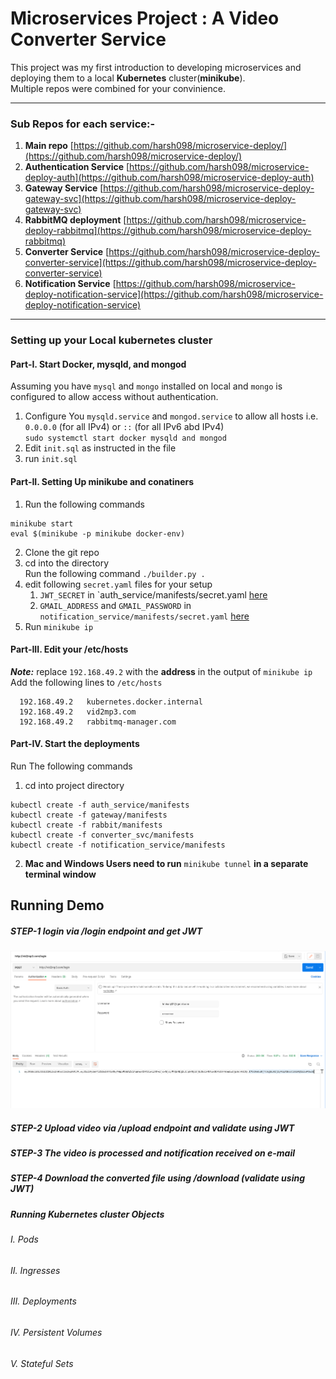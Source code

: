 # Microservices Project : A Video Converter Service
This project was my first introduction to developing microservices and deploying them to a local **Kubernetes** cluster(**minikube**).  
Multiple repos were combined for your convinience.  

------

### Sub Repos for each service:-
1. **Main repo** [https://github.com/harsh098/microservice-deploy/](https://github.com/harsh098/microservice-deploy/)
2. **Authentication Service** [https://github.com/harsh098/microservice-deploy-auth](https://github.com/harsh098/microservice-deploy-auth)
3. **Gateway Service** [https://github.com/harsh098/microservice-deploy-gateway-svc](https://github.com/harsh098/microservice-deploy-gateway-svc)
4. **RabbitMQ deployment** [https://github.com/harsh098/microservice-deploy-rabbitmq](https://github.com/harsh098/microservice-deploy-rabbitmq)
5. **Converter Service** [https://github.com/harsh098/microservice-deploy-converter-service](https://github.com/harsh098/microservice-deploy-converter-service)
6. **Notification Service** [https://github.com/harsh098/microservice-deploy-notification-service](https://github.com/harsh098/microservice-deploy-notification-service)
------

### Setting up your Local kubernetes cluster


#### Part-I. Start Docker, mysqld, and mongod
Assuming you have `mysql` and `mongo` installed on local and `mongo` is configured to allow access without authentication.  

1. Configure You `mysqld.service` and `mongod.service` to allow all hosts i.e. `0.0.0.0` (for all IPv4) or `::` (for all IPv6 abd IPv4)  
 `sudo systemctl start docker mysqld and mongod`
2. Edit `init.sql` as instructed in the file
3. run `init.sql`
 

#### Part-II. Setting Up minikube and conatiners
1. Run the following commands
  ```
  minikube start
  eval $(minikube -p minikube docker-env)
  ``` 
2. Clone the git repo
3. cd into the directory  
   Run the following command ```./builder.py .```
4. edit following `secret.yaml` files for your setup 
   1. `JWT_SECRET` in `auth_service/manifests/secret.yaml [here](https://github.com/harsh098/microservice-deploy/blob/main/auth_service/manifests/secret.yaml)
   2. `GMAIL_ADDRESS` and `GMAIL_PASSWORD` in `notification_service/manifests/secret.yaml` [here](https://github.com/harsh098/microservice-deploy/blob/main/notification_service/manifests/secret.yaml)
5. Run `minikube ip`

####  Part-III. Edit your /etc/hosts

***Note:*** replace `192.168.49.2` with the **address** in the output of `minikube ip`  
Add the following lines to `/etc/hosts`

```
  192.168.49.2   kubernetes.docker.internal
  192.168.49.2   vid2mp3.com
  192.168.49.2   rabbitmq-manager.com

```


#### Part-IV. Start the deployments
Run The following commands
1. cd into project directory  

```
kubectl create -f auth_service/manifests
kubectl create -f gateway/manifests
kubectl create -f rabbit/manifests
kubectl create -f converter_svc/manifests
kubectl create -f notification_service/manifests
```
2. **Mac and Windows Users need to run** `minikube tunnel` **in a separate terminal window**

## Running Demo

##### STEP-1 login via /login endpoint and get JWT
<img src="https://github.com/harsh098/microservice-deploy/blob/main/docs/images/login_endpoint.png?raw=true"/>

##### STEP-2 Upload video via /upload endpoint and validate using JWT

##### STEP-3 The video is processed and notification received on e-mail

##### STEP-4 Download the converted file using /download (validate using JWT)

##### Running Kubernetes cluster Objects

######   I. Pods

######   II. Ingresses

######   III. Deployments

######   IV.  Persistent Volumes

######   V. Stateful Sets


